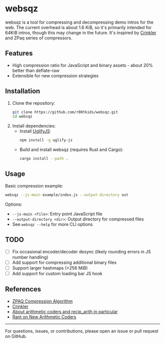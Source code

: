 # websqz
websqz is a tool for compressing and decompressing demo intros for the web. The current overhead is about 1.6 KiB, so it's primarily intended for 64KiB intros, though this may change in the future. 
It's inspired by [Crinkler](https://github.com/runestubbe/Crinkler) and ZPaq series of compressors.

## Features
- High compression ratio for JavaScript and binary assets - about 20% better than deflate-raw
- Extensible for new compression strategies

## Installation

1. Clone the repository:
   ```sh
   git clone https://github.com/r00tkids/websqz.git
   cd websqz
   ```
2. Install dependencies:
   - Install [UglifyJS](https://github.com/mishoo/UglifyJS):
     ```sh
     npm install -g uglify-js
     ```
   - Build and install websqz (requires Rust and Cargo):
     ```sh
     cargo install --path .
     ```

## Usage

Basic compression example:
```sh
websqz --js-main example/index.js --output-directory out
```

Options:
- `--js-main <file>`: Entry point JavaScript file
- `--output-directory <dir>`: Output directory for compressed files
- See `websqz --help` for more CLI options


## TODO
- [ ] Fix occasional encoder/decoder desync (likely rounding errors in JS number handling)
- [ ] Add support for compressing additional binary files
- [ ] Support larger hashmaps (>256 MiB)
- [ ] Add support for custom loading bar JS hook

## References
- [ZPAQ Compression Algorithm](https://mattmahoney.net/dc/zpaq_compression.pdf)
- [Crinkler](https://github.com/runestubbe/Crinkler)
- [About arithmetic coders and recip_arith in particular](https://cbloomrants.blogspot.com/2018/10/about-arithmetic-coders-and-reciparith.html)
- [Rant on New Arithmetic Coders](https://cbloomrants.blogspot.com/2008/10/10-05-08-5.html)

---
For questions, issues, or contributions, please open an issue or pull request on GitHub.